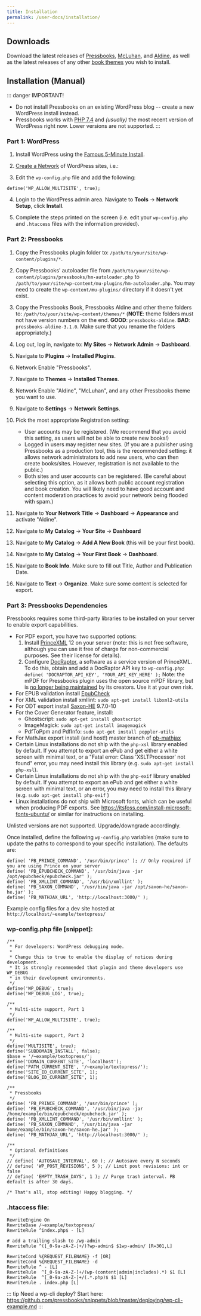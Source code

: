 ```yaml
---
title: Installation
permalink: /user-docs/installation/
---
```


## Downloads

Download the latest releases of [Pressbooks][pressbooks], [McLuhan][mcluhan], and [Aldine][aldine], as well as the latest releases of any other [book themes][book-themes] you wish to install.

## Installation (Manual)

::: danger IMPORTANT!

- Do not install Pressbooks on an existing WordPress blog -- create a new WordPress install instead.
- Pressbooks works with [PHP 7.4][php] and _(usually)_ the most recent version of WordPress right now. Lower versions are not supported.
  :::

### Part 1: WordPress

1. Install WordPress using the [Famous 5-Minute Install][wp-install].

2. [Create a Network][create-a-network] of WordPress sites, i.e.:

3. Edit the `wp-config.php` file and add the following:

```
define('WP_ALLOW_MULTISITE', true);
```

4. Login to the WordPress admin area. Navigate to **Tools** → **Network Setup**, click **Install**.

5. Complete the steps printed on the screen (i.e. edit your `wp-config.php` and `.htaccess` files with the information provided).

### Part 2: Pressbooks

1. Copy the Pressbooks plugin folder to: `/path/to/your/site/wp-content/plugins/*`.

2. Copy Pressbooks' autoloader file from `/path/to/your/site/wp-content/plugins/pressbooks/hm-autoloader.php` to `/path/to/your/site/wp-content/mu-plugins/hm-autoloader.php`. You may need to create the `wp-content/mu-plugins/` directory if it doesn't yet exist.

3. Copy the Pressbooks Book, Pressbooks Aldine and other theme folders to: `/path/to/your/site/wp-content/themes/*` (**NOTE**: theme folders must not have version numbers on the end. **GOOD**: `pressbooks-aldine`. **BAD**: `pressbooks-aldine-3.1.0`. Make sure that you rename the folders appropriately.)

4. Log out, log in, navigate to: **My Sites** → **Network Admin** → **Dashboard**.

5. Navigate to **Plugins** → **Installed Plugins**.

6. Network Enable "Pressbooks".

7. Navigate to **Themes** → **Installed Themes**.

8. Network Enable "Aldine", "McLuhan", and any other Pressbooks theme you want to use.

9. Navigate to **Settings** → **Network Settings**.

10. Pick the most appropriate Registration setting:

    - User accounts may be registered. (We recommend that you avoid this setting, as users will not be able to create new books!)
    - Logged in users may register new sites. (If you are a publisher using Pressbooks as a production tool, this is the recommended setting: it allows network administrators to add new users, who can then create books/sites. However, registration is not available to the public.)
    - Both sites and user accounts can be registered. (Be careful about selecting this option, as it allows both public account registration and book creation. You will likely need to have good account and content moderation practices to avoid your network being flooded with spam.)

11. Navigate to **Your Network Title** → **Dashboard** → **Appearance** and activate "Aldine".

12. Navigate to **My Catalog** → **Your Site** → **Dashboard**

13. Navigate to **My Catalog** → **Add A New Book** (this will be your first book).

14. Navigate to **My Catalog** → **Your First Book** → **Dashboard**.

15. Navigate to **Book Info**. Make sure to fill out Title, Author and Publication Date.

16. Navigate to **Text** → **Organize**. Make sure some content is selected for export.

### Part 3: Pressbooks Dependencies

Pressbooks requires some third-party libraries to be installed on your server to enable export capabilities.

- For PDF export, you have two supported options:
  1. Install [PrinceXML][prince] 12 on your server (note: this is not free software, although you can use it free of charge for non-commercial purposes. See their license for details).
  2. Configure [DocRaptor](https://docraptor.com), a software as a service version of PrinceXML. To do this, obtain and add a DocRaptor API key to `wp-config.php`: `define( 'DOCRAPTOR_API_KEY', 'YOUR_API_KEY_HERE' );`
     Note: the mPDF for Pressbooks plugin uses the open source mPDF library, but is [no longer being maintained](https://github.com/pressbooks/docs/issues/32#issuecomment-503255424) by its creators. Use it at your own risk.
- For EPUB validation install [EpubCheck][epub-check]
- For XML validation install xmllint: `sudo apt-get install libxml2-utils`
- For ODT export install [Saxon-HE][saxon] 9.7.0-10
- For the Cover Generator feature, install:
  - Ghostscript: `sudo apt-get install ghostscript`
  - ImageMagick: `sudo apt-get install imagemagick`
  - PdfToPpm and PdfInfo: `sudo apt-get install poppler-utils`
- For MathJax export install (and host!) master branch of [pb-mathjax][pb-mathjax]
- Certain Linux installations do not ship with the `php-xsl` library enabled by default. If you attempt to export an ePub and get either a white screen with minimal text, or a "Fatal error: Class 'XSLTProcessor' not found" error, you may need install this library (e.g. `sudo apt-get install php-xsl`).
- Certain Linux installations do not ship with the `php-exif` library enabled by default. If you attempt to export an ePub and get either a white screen with minimal text, or an error, you may need to install this library (e.g. `sudo apt-get install php-exif` )
- Linux installations do not ship with Microsoft fonts, which can be useful when producing PDF exports. See https://itsfoss.com/install-microsoft-fonts-ubuntu/ or similar for instructions on installing.

Unlisted versions are not supported. Upgrade/downgrade accordingly.

Once installed, define the following `wp-config.php` variables (make sure to update the paths to correspond to your specific installation). The defaults are:

    define( 'PB_PRINCE_COMMAND', '/usr/bin/prince' ); // Only required if you are using Prince on your server
    define( 'PB_EPUBCHECK_COMMAND', '/usr/bin/java -jar /opt/epubcheck/epubcheck.jar' );
    define( 'PB_XMLLINT_COMMAND', '/usr/bin/xmllint' );
    define( 'PB_SAXON_COMMAND', '/usr/bin/java -jar /opt/saxon-he/saxon-he.jar' );
    define( 'PB_MATHJAX_URL', 'http://localhost:3000/' );

Example config files for a dev site hosted at `http://localhost/~example/textopress/`

### wp-config.php file [snippet]:

    /**
     * For developers: WordPress debugging mode.
     *
     * Change this to true to enable the display of notices during development.
     * It is strongly recommended that plugin and theme developers use WP_DEBUG
     * in their development environments.
     */
    define('WP_DEBUG', true);
    define('WP_DEBUG_LOG', true);

    /**
     * Multi-site support, Part 1
     */
    define('WP_ALLOW_MULTISITE', true);

    /**
     * Multi-site support, Part 2
     */
    define('MULTISITE', true);
    define('SUBDOMAIN_INSTALL', false);
    $base = '/~example/textopress/';
    define('DOMAIN_CURRENT_SITE', 'localhost');
    define('PATH_CURRENT_SITE', '/~example/textopress/');
    define('SITE_ID_CURRENT_SITE', 1);
    define('BLOG_ID_CURRENT_SITE', 1);

    /**
     * Pressbooks
     */
    define( 'PB_PRINCE_COMMAND', '/usr/bin/prince' );
    define( 'PB_EPUBCHECK_COMMAND', '/usr/bin/java -jar /home/example/bin/epubcheck/epubcheck.jar' );
    define( 'PB_XMLLINT_COMMAND', '/usr/bin/xmllint' );
    define( 'PB_SAXON_COMMAND', '/usr/bin/java -jar home/example/bin/saxon-he/saxon-he.jar' );
    define( 'PB_MATHJAX_URL', 'http://localhost:3000/' );

    /**
     * Optional definitions
     */
    // define( 'AUTOSAVE_INTERVAL', 60 ); // Autosave every N seconds
    // define( 'WP_POST_REVISIONS', 5 ); // Limit post revisions: int or false
    // define( 'EMPTY_TRASH_DAYS', 1 ); // Purge trash interval. PB default is after 30 days.

    /* That's all, stop editing! Happy blogging. */

### .htaccess file:

    RewriteEngine On
    RewriteBase /~example/textopress/
    RewriteRule ^index.php$ - [L]

    # add a trailing slash to /wp-admin
    RewriteRule ^([_0-9a-zA-Z-]+/)?wp-admin$ $1wp-admin/ [R=301,L]

    RewriteCond %{REQUEST_FILENAME} -f [OR]
    RewriteCond %{REQUEST_FILENAME} -d
    RewriteRule ^ - [L]
    RewriteRule  ^[_0-9a-zA-Z-]+/(wp-(content|admin|includes).*) $1 [L]
    RewriteRule  ^[_0-9a-zA-Z-]+/(.*.php)$ $1 [L]
    RewriteRule . index.php [L]

::: tip
Need a wp-cli deploy? Start here: https://github.com/pressbooks/snippets/blob/master/deploying/wp-cli-example.md
:::

[pressbooks]: https://github.com/pressbooks/pressbooks
[mcluhan]: https://github.com/pressbooks/pressbooks-book
[aldine]: https://github.com/pressbooks/pressbooks-aldine/
[book-themes]: https://github.com/search?q=topic:book-theme%20org:pressbooks&type=Repositories
[php]: https://secure.php.net/supported-versions.php
[wp-install]: http://codex.wordpress.org/Installing_WordPress
[create-a-network]: http://codex.wordpress.org/Create_A_Network
[prince]: https://www.princexml.com/
[epub-check]: https://github.com/w3c/epubcheck
[xmllint]: https://askubuntu.com/questions/1382254/i-need-to-install-xmllint-but-dont-know-how-to
[saxon]: https://sourceforge.net/projects/saxon/files/Saxon-HE/
[pb-mathjax]: https://github.com/pressbooks/pb-mathjax
